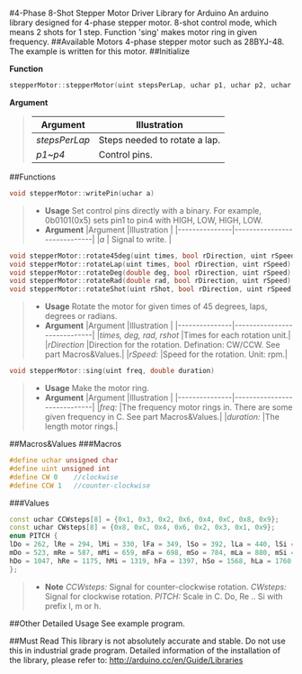 #4-Phase 8-Shot Stepper Motor Driver Library for Arduino
An arduino library designed for 4-phase stepper motor. 8-shot control mode, which means 2 shots for 1 step.
Function 'sing' makes motor ring in given frequency.
##Available Motors
4-phase stepper motor such as 28BYJ-48. The example is written for this motor.
##Initialize

**Function**
```C++
stepperMotor::stepperMotor(uint stepsPerLap, uchar p1, uchar p2, uchar p3, uchar p4)
```

**Argument**
> |Argument       |Illustration                 |
> |---------------|-----------------------------|
> |*stepsPerLap* |Steps needed to rotate a lap.|
> |*p1~p4*       |Control pins.                |

##Functions
```C++
void stepperMotor::writePin(uchar a)
```
>- **Usage** 
>  Set control pins directly with a binary. For example, 0b0101(0x5) sets pin1 to pin4 with HIGH, LOW, HIGH, LOW. 
>- **Argument**
> |Argument       |Illustration                 |
> |---------------|-----------------------------|
> |*a*            | Signal to write.            |

```C++
void stepperMotor::rotate45deg(uint times, bool rDirection, uint rSpeed)
void stepperMotor::rotateLap(uint times, bool rDirection, uint rSpeed)
void stepperMotor::rotateDeg(double deg, bool rDirection, uint rSpeed)
void stepperMotor::rotateRad(double rad, bool rDirection, uint rSpeed)
void stepperMotor::rotateShot(uint rShot, bool rDirection, uint rSpeed)
```
>- **Usage**
>  Rotate the motor for given times of 45 degrees, laps, degrees or radians.
>- **Argument**
> |Argument       |Illustration                 |
> |---------------|-----------------------------|
> |*times, deg, rad, rshot* |Times for each rotation unit.|
> |*rDirection* |Direction for the rotation. Defination: CW/CCW. See part Macros&Values.|
> |*rSpeed:* |Speed for the rotation. Unit: rpm.|

```C++
void stepperMotor::sing(uint freq, double duration)
```
>- **Usage**
>  Make the motor ring.
>- **Argument**
> |Argument       |Illustration                 |
> |---------------|-----------------------------|
> |*freq:* |The frequency motor rings in. There are some given frequency in C. See part Macros&Values.|
> |*duration:* |The length motor rings.|

##Macros&Values
###Macros
```C++
#define uchar unsigned char
#define uint unsigned int
#define CW 0    //clockwise
#define CCW 1   //counter-clockwise
```

###Values
```C++
const uchar CCWsteps[8] = {0x1, 0x3, 0x2, 0x6, 0x4, 0xC, 0x8, 0x9}; 
const uchar CWsteps[8] = {0x8, 0xC, 0x4, 0x6, 0x2, 0x3, 0x1, 0x9}; 
enum PITCH {
lDo = 262, lRe = 294, lMi = 330, lFa = 349, lSo = 392, lLa = 440, lSi = 494,
mDo = 523, mRe = 587, mMi = 659, mFa = 698, mSo = 784, mLa = 880, mSi = 988,
hDo = 1047, hRe = 1175, hMi = 1319, hFa = 1397, hSo = 1568, hLa = 1760, hSi = 1967
};  
```
>- **Note**
>  *CCWsteps:* Signal for counter-clockwise rotation.
>  *CWsteps:* Signal for clockwise rotation.
>  *PITCH:* Scale in C. Do, Re .. Si with prefix l, m or h.

##Other Detailed Usage
See example program.

##Must Read
This library is not absolutely accurate and stable. Do not use this in industrial grade program. Detailed information of the installation of the library, please refer to: http://arduino.cc/en/Guide/Libraries

